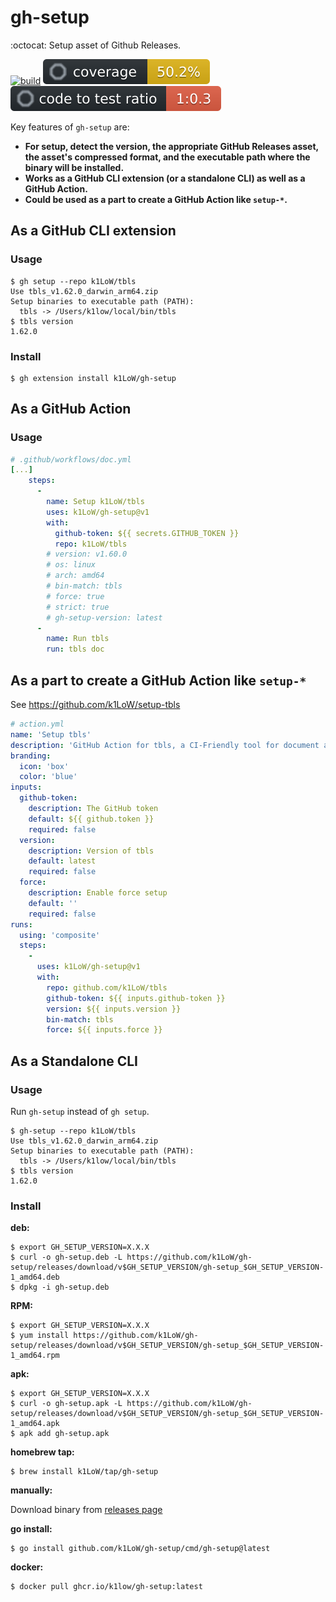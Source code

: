 # gh-setup

:octocat: Setup asset of Github Releases.

[![build](https://github.com/k1LoW/gh-setup/actions/workflows/ci.yml/badge.svg)](https://github.com/k1LoW/gh-setup/actions/workflows/ci.yml) ![Coverage](https://raw.githubusercontent.com/k1LoW/octocovs/main/badges/k1LoW/gh-setup/coverage.svg) ![Code to Test Ratio](https://raw.githubusercontent.com/k1LoW/octocovs/main/badges/k1LoW/gh-setup/ratio.svg)

Key features of `gh-setup` are:

- **For setup, detect the version, the appropriate GitHub Releases asset, the asset's compressed format, and the executable path where the binary will be installed.**
- **Works as a GitHub CLI extension (or a standalone CLI) as well as a GitHub Action.**
- **Could be used as a part to create a GitHub Action like `setup-*`.**

## As a GitHub CLI extension

### Usage

``` console
$ gh setup --repo k1LoW/tbls
Use tbls_v1.62.0_darwin_arm64.zip
Setup binaries to executable path (PATH):
  tbls -> /Users/k1low/local/bin/tbls
$ tbls version
1.62.0
```

### Install

``` console
$ gh extension install k1LoW/gh-setup
```

## As a GitHub Action

### Usage

``` yaml
# .github/workflows/doc.yml
[...]
    steps:
      -
        name: Setup k1LoW/tbls
        uses: k1LoW/gh-setup@v1
        with:
          github-token: ${{ secrets.GITHUB_TOKEN }}
          repo: k1LoW/tbls
        # version: v1.60.0
        # os: linux
        # arch: amd64
        # bin-match: tbls
        # force: true
        # strict: true
        # gh-setup-version: latest
      -
        name: Run tbls
        run: tbls doc
```

## As a part to create a GitHub Action like `setup-*`

See https://github.com/k1LoW/setup-tbls

``` yaml
# action.yml
name: 'Setup tbls'
description: 'GitHub Action for tbls, a CI-Friendly tool for document a database, written in Go.'
branding:
  icon: 'box'
  color: 'blue'
inputs:
  github-token:
    description: The GitHub token
    default: ${{ github.token }}
    required: false
  version:
    description: Version of tbls
    default: latest
    required: false
  force:
    description: Enable force setup
    default: ''
    required: false
runs:
  using: 'composite'
  steps:
    -
      uses: k1LoW/gh-setup@v1
      with:
        repo: github.com/k1LoW/tbls
        github-token: ${{ inputs.github-token }}
        version: ${{ inputs.version }}
        bin-match: tbls
        force: ${{ inputs.force }}
```

## As a Standalone CLI

### Usage

Run `gh-setup` instead of `gh setup`.

``` console
$ gh-setup --repo k1LoW/tbls
Use tbls_v1.62.0_darwin_arm64.zip
Setup binaries to executable path (PATH):
  tbls -> /Users/k1low/local/bin/tbls
$ tbls version
1.62.0
```

### Install

**deb:**

``` console
$ export GH_SETUP_VERSION=X.X.X
$ curl -o gh-setup.deb -L https://github.com/k1LoW/gh-setup/releases/download/v$GH_SETUP_VERSION/gh-setup_$GH_SETUP_VERSION-1_amd64.deb
$ dpkg -i gh-setup.deb
```

**RPM:**

``` console
$ export GH_SETUP_VERSION=X.X.X
$ yum install https://github.com/k1LoW/gh-setup/releases/download/v$GH_SETUP_VERSION/gh-setup_$GH_SETUP_VERSION-1_amd64.rpm
```

**apk:**

``` console
$ export GH_SETUP_VERSION=X.X.X
$ curl -o gh-setup.apk -L https://github.com/k1LoW/gh-setup/releases/download/v$GH_SETUP_VERSION/gh-setup_$GH_SETUP_VERSION-1_amd64.apk
$ apk add gh-setup.apk
```

**homebrew tap:**

```console
$ brew install k1LoW/tap/gh-setup
```

**manually:**

Download binary from [releases page](https://github.com/k1LoW/gh-setup/releases)

**go install:**

```console
$ go install github.com/k1LoW/gh-setup/cmd/gh-setup@latest
```

**docker:**

```console
$ docker pull ghcr.io/k1low/gh-setup:latest
```
